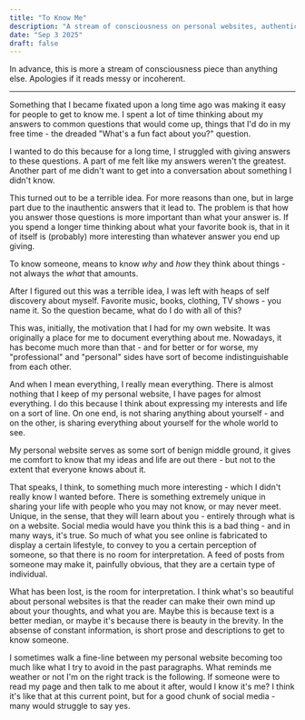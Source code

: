 ```yaml
---
title: "To Know Me"
description: "A stream of consciousness on personal websites, authenticity, and the beauty of interpretation."
date: "Sep 3 2025"
draft: false
---
```


In advance, this is more a stream of consciousness piece than anything else. Apologies if it reads messy or incoherent. 

------------------ 

Something that I became fixated upon a long time ago was making it easy for people to get to know me. I spent a lot of time thinking about my answers to common questions that would come up, things that I'd do in my free time - the dreaded "What's a fun fact about you?" question. 

I wanted to do this because for a long time, I struggled with giving answers to these questions. A part of me felt like my answers weren't the greatest. Another part of me didn't want to get into a conversation about something I didn't know. 

This turned out to be a terrible idea. For more reasons than one, but in large part due to the inauthentic answers that it lead to. The problem is that how you answer those questions is more important than what your answer is. If you spend a longer time thinking about what your favorite book is, that in it of itself is (probably) more interesting than whatever answer you end up giving. 

To know someone, means to know *why* and *how* they think about things - not always the *what* that amounts. 

After I figured out this was a terrible idea, I was left with heaps of self discovery about myself. Favorite music, books, clothing, TV shows - you name it. So the question became, what do I do with all of this? 

This was, initially, the motivation that I had for my own website. It was originally a place for me to document everything about me. Nowadays, it has become much more than that - and for better or for worse, my "professional" and "personal" sides have sort of become indistinguishable from each other. 

And when I mean everything, I really mean everything. There is almost nothing that I keep of my personal website, I have pages for almost everything. I do this because I think about expressing my interests and life on a sort of line. On one end, is not sharing anything about yourself - and on the other, is sharing everything about yourself for the whole world to see. 

My personal website serves as some sort of benign middle ground, it gives me comfort to know that my ideas and life are out there - but not to the extent that everyone knows about it. 

That speaks, I think, to something much more interesting - which I didn't really know I wanted before. There is something extremely unique in sharing your life with people who you may not know, or may never meet. Unique, in the sense, that they will learn about you - entirely through what is on a website. Social media would have you think this is a bad thing - and in many ways, it's true. So much of what you see online is fabricated to display a certain lifestyle, to convey to you a certain perception of someone, so that there is no room for interpretation. A feed of posts from someone may make it, painfully obvious, that they are a certain type of individual. 

What has been lost, is the room for interpretation. I think what's so beautiful about personal websites is that the reader can make their own mind up about your thoughts, and what you are. Maybe this is because text is a better median, or maybe it's because there is beauty in the brevity. In the absense of constant information, is short prose and descriptions to get to know someone. 

I sometimes walk a fine-line between my personal website becoming too much like what I try to avoid in the past paragraphs. What reminds me weather or not I'm on the right track is the following. If someone were to read my page and then talk to me about it after, would I know it's me? I think it's like that at this current point, but for a good chunk of social media - many would struggle to say yes.

